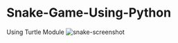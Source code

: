 # Snake-Game-Using-Python
Using Turtle Module 
![snake-screenshot](https://user-images.githubusercontent.com/83263666/120927559-e3286400-c6fe-11eb-8316-016cbe0f9a16.png)
